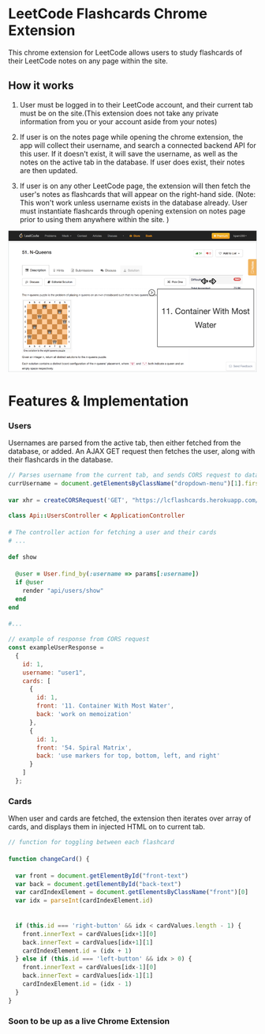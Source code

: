 # LeetCode Flashcards Chrome Extension

This chrome extension for LeetCode allows users to study flashcards of their LeetCode notes on any page within the site.

## How it works

1. User must be logged in to their LeetCode account, and their current tab must be on the site.(This extension does not take any private information from you or your account aside from your notes)

2. If user is on the notes page while opening the chrome extension, the app will collect their username, and search a connected backend API for this user. If it doesn't exist, it will save the username, as well as the notes on the active tab in the database. If user does exist, their notes are then updated.

3. If user is on any other LeetCode page, the extension will then fetch the user's notes as flashcards that will appear on the right-hand side. (Note: This won't work unless username exists in the database already. User must instantiate flashcards through opening extension on notes page prior to using them anywhere within the site. )

<a href="http://LC_chrome_extension.herokuapp.com">
  <img src="https://raw.githubusercontent.com/kpam92/LC_chrome_extension/master/app/assets/images/screenshot.png"/>
</a>

# Features & Implementation

### Users

  Usernames are parsed from the active tab, then either fetched from the database, or added. An AJAX GET request then fetches the user, along with their flashcards in the database.

  ```javascript
  // Parses username from the current tab, and sends CORS request to database
  currUsername = document.getElementsByClassName("dropdown-menu")[1].firstElementChild.firstElementChild.href.substring(21)

  var xhr = createCORSRequest('GET', "https://lcflashcards.herokuapp.com/api/users/1?username=?" + currUsername);

  ```

  ```ruby
  class Api::UsersController < ApplicationController

  # The controller action for fetching a user and their cards
  # ...

  def show

    @user = User.find_by(:username => params[:username])
    if @user
      render "api/users/show"
    end
  end

  #...
  ```

  ```javascript
  // example of response from CORS request
  const exampleUserResponse =
    {
      id: 1,
      username: "user1",
      cards: [
        {
          id: 1,
          front: '11. Container With Most Water',
          back: 'work on memoization'
        },
        {
          id: 1,
          front: '54. Spiral Matrix',
          back: 'use markers for top, bottom, left, and right'
        }
      ]
    };
  ```
### Cards

When user and cards are fetched, the extension then iterates over array of cards, and displays them in injected HTML on to current tab.

  ```javascript
  // function for toggling between each flashcard

  function changeCard() {

    var front = document.getElementById("front-text")
    var back = document.getElementById("back-text")
    var cardIndexElement = document.getElementsByClassName("front")[0]
    var idx = parseInt(cardIndexElement.id)


    if (this.id === 'right-button' && idx < cardValues.length - 1) {
      front.innerText = cardValues[idx+1][0]
      back.innerText = cardValues[idx+1][1]
      cardIndexElement.id = (idx + 1)
    } else if (this.id === 'left-button' && idx > 0) {
      front.innerText = cardValues[idx-1][0]
      back.innerText = cardValues[idx-1][1]
      cardIndexElement.id = (idx - 1)
    }
  }
  ```

  ### Soon to be up as a live Chrome Extension
